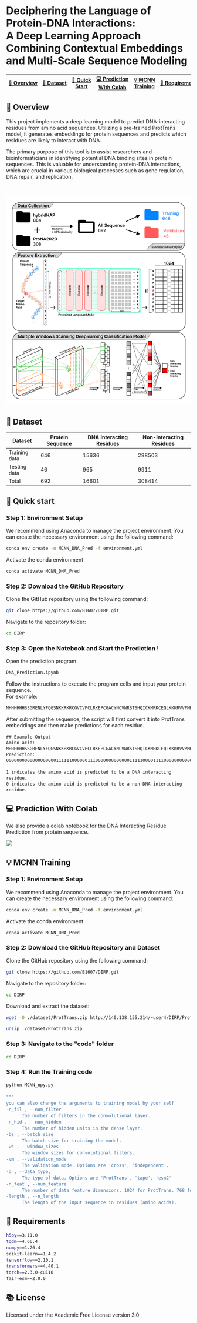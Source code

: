 # Deciphering the Language of Protein-DNA Interactions:<br> A Deep Learning Approach Combining Contextual Embeddings and Multi-Scale Sequence Modeling
|[ 🧬&nbsp;Overview](#Overview) |[📃&nbsp;Dataset](#Dataset) |[ 🚀&nbsp;Quick Start](#quickstart) | [ 💻&nbsp;Prediction With Colab](#colab)| [ 💡&nbsp;MCNN Training](#train)|[ 💾&nbsp;Requirements](#Requirements)|[ 📚&nbsp;License](#License)|
|-------------------------------|-----------------------------|------------------------------------|------------------------------------------|---------------------------------|---------------------|---------------|
## 🧬&nbsp;Overview <a name="Overview"></a>
This project implements a deep learning model to predict DNA-interacting residues from amino acid sequences. Utilizing a pre-trained ProtTrans model, it generates embeddings for protein sequences and predicts which residues are likely to interact with DNA.

The primary purpose of this tool is to assist researchers and bioinformaticians in identifying potential DNA binding sites in protein sequences. This is valuable for understanding protein-DNA interactions, which are crucial in various biological processes such as gene regulation, DNA repair, and replication.
   
<br>

![workflow](https://github.com/B1607/DIRP/blob/226a6de582f96e115c0fff30b3fd2fe4dce60ca7/other/Figure.jpg)
## 📃&nbsp;Dataset <a name="Dataset"></a>

| Dataset        | Protein Sequence | DNA Interacting Residues | Non-Interacting Residues |
|----------------|------------------|--------------------------|--------------------------|
| Training data  | 646              | 15636                    | 298503                   |
| Testing data   | 46               | 965                      | 9911                     |
| Total          | 692              | 16601                    | 308414                   |




##  🚀&nbsp;Quick start <a name="quickstart"></a>

### Step 1: Environment Setup

We recommend using Anaconda to manage the project environment. You can create the necessary environment using the following command:
```bash
conda env create -n MCNN_DNA_Pred -f environment.yml
```
Activate the conda environment
```bash
conda activate MCNN_DNA_Pred
```
### Step 2: Download the GitHub Repository

Clone the GitHub repository using the following command:
```bash
git clone https://github.com/B1607/DIRP.git
```
Navigate to the repository folder:
```bash
cd DIRP
```
### Step 3: Open the Notebook and Start the Prediction !

Open the prediction program
```bash
DNA_Prediction.ipynb
```
Follow the instructions to execute the program cells and input your protein sequence.
<br>For example: 
```bash
MHHHHHHSSGRENLYFQGSNKKRKRCGVCVPCLRKEPCGACYNCVNRSTSHQICKMRKCEQLKKKRVVPMKG.
```
After submitting the sequence, the script will first convert it into ProtTrans embeddings and then make predictions for each residue.
```
## Example Output
Amino acid:  MHHHHHHSSGRENLYFQGSNKKRKRCGVCVPCLRKEPCGACYNCVNRSTSHQICKMRKCEQLKKKRVVPMKG
Prediction:  000000000000000000011111100000011100000000000001111100001111000000000000

1 indicates the amino acid is predicted to be a DNA interacting residue.
0 indicates the amino acid is predicted to be a non-DNA interacting residue.
```


## 💻&nbsp;Prediction With Colab <a name="colab"></a>
We also provide a colab notebook for the DNA Interacting Residue Prediction from protein sequence.

[<img src="https://colab.research.google.com/assets/colab-badge.svg">](https://colab.research.google.com/drive/1vNAAfziLS5XYl4zm-uEZD1L28pr_rNbU?usp=sharing)

## 💡&nbsp;MCNN Training <a name="train"></a>

### Step 1: Environment Setup

We recommend using Anaconda to manage the project environment. You can create the necessary environment using the following command:
```bash
conda env create -n MCNN_DNA_Pred -f environment.yml
```
Activate the conda environment
```bash
conda activate MCNN_DNA_Pred
```
### Step 2: Download the GitHub Repository and Dataset

Clone the GitHub repository using the following command:
```bash
git clone https://github.com/B1607/DIRP.git
```
Navigate to the repository folder:
```bash
cd DIRP
```
Download and extract the dataset:
```bash
wget -O ./dataset/ProtTrans.zip http://140.138.155.214/~user4/DIRP/ProtTrans.zip
```
```bash
unzip ./dataset/ProtTrans.zip
```
### Step 3: Navigate to the "code" folder
```bash
cd DIRP
```
### Step 4: Run the Training code
```bash
python MCNN_npy.py

"""
you can also change the arguments to training model by your self
-n_fil , --num_filter
      The number of filters in the convolutional layer.
-n_hid , --num_hidden
      The number of hidden units in the dense layer.
-bs , --batch_size
      The batch size for training the model.
-ws , --window_sizes
      The window sizes for convolutional filters.
-vm , --validation_mode
      The validation mode. Options are 'cross', 'independent'.
-d , --data_type,
      The type of data. Options are 'ProtTrans', 'tape', 'esm2'
-n_feat , --num_feature
      The number of data feature dimensions. 1024 for ProtTrans, 768 for tape, 1280 for esm2.
-length , --n_length
      The length of the input sequence in residues (amino acids).
```
      


## 💾&nbsp;Requirements <a name="requirement"></a>
```bash
h5py==3.11.0
tqdm==4.66.4
numpy==1.26.4
scikit-learn==1.4.2
tensorflow==2.10.1
transformers==4.40.1
torch==2.3.0+cu118
fair-esm==2.0.0
```

## 📚&nbsp;License <a name=" License"></a>
Licensed under the Academic Free License version 3.0
